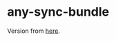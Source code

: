 # any-sync-bundle

Version from [here](https://puppetdoc.anytype.io/api/v1/prod-any-sync-compatible-versions/).
